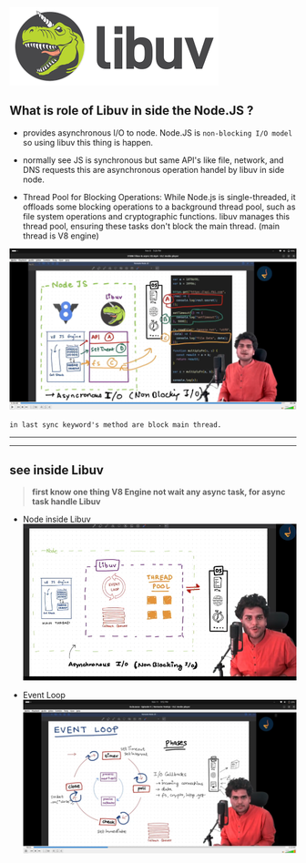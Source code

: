 ![](./img/libuv.png)

## What is role of Libuv in side the Node.JS ?

- provides asynchronous I/O to node. Node.JS is `non-blocking I/O model` so using libuv this thing is happen.

- normally see JS is synchronous but same API's like file, network, and DNS requests this are asynchronous operation handel by libuv in side node.

- Thread Pool for Blocking Operations: While Node.js is single-threaded, it offloads some blocking operations to a background thread pool, such as file system operations and cryptographic functions. libuv manages this thread pool, ensuring these tasks don't block the main thread. (main thread is V8 engine)

![](./img/nodeLibuv.png)

`in last sync keyword's method are block main thread.`

---

---

## see inside Libuv

> **first know one thing V8 Engine not wait any async task, for async task handle Libuv**

- Node inside Libuv
![](./img/img_Inside_Libuv.png)

- Event Loop
![](./img/event_Loop.png)
